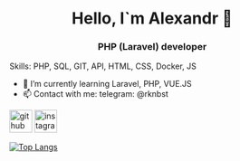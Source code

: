 <h1 align="center">Hello, I`m Alexandr 👋</h1>
<h3 align="center">PHP (Laravel) developer</h3>

Skills: PHP, SQL, GIT, API, HTML, CSS, Docker, JS
 
- 🌱 I’m currently learning Laravel, PHP, VUE.JS
- 📫 Сontact with me: telegram: @rknbst 


[<img src='https://cdn.jsdelivr.net/npm/simple-icons@3.0.1/icons/github.svg' alt='github' height='40'>](https://github.com/Null-ch)  [<img src='https://cdn.jsdelivr.net/npm/simple-icons@3.0.1/icons/instagram.svg' alt='instagram' height='40'>](https://www.instagram.com/a_mendicant/)  

[![Top Langs](https://github-readme-stats.vercel.app/api/top-langs/?username=Null-ch&hide_progress=true)](https://github.com/anuraghazra/github-readme-stats)

